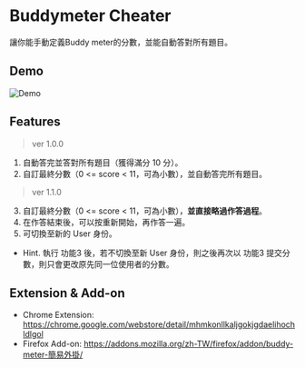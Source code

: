 # Buddymeter Cheater
讓你能手動定義Buddy meter的分數，並能自動答對所有題目。 

## Demo
![](/demo.gif "Demo")

## Features
> ver 1.0.0
1. 自動答完並答對所有題目（獲得滿分 10 分）。
2. 自訂最終分數（0 <= score < 11，可為小數），並自動答完所有題目。
> ver 1.1.0
3. 自訂最終分數（0 <= score < 11，可為小數），**並直接略過作答過程**。
4. 在作答結束後，可以按重新開始，再作答一遍。
5. 可切換至新的 User 身份。

- Hint. 執行 功能3 後，若不切換至新 User 身份，則之後再次以 功能3 提交分數，則只會更改原先同一位使用者的分數。

## Extension & Add-on
- Chrome Extension: https://chrome.google.com/webstore/detail/mhmkonllkaljgokjgdaelihochldlgol
- Firefox Add-on: https://addons.mozilla.org/zh-TW/firefox/addon/buddy-meter-簡易外掛/
